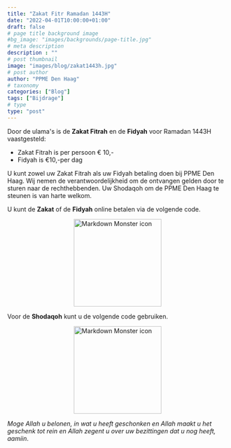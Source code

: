 ```yaml
---
title: "Zakat Fitr Ramadan 1443H"
date: "2022-04-01T10:00:00+01:00"
draft: false
# page title background image
#bg_image: "images/backgrounds/page-title.jpg"
# meta description
description : ""
# post thumbnail
image: "images/blog/zakat1443h.jpg"
# post author
author: "PPME Den Haag"
# taxonomy
categories: ["Blog"]
tags: ["Bijdrage"]
# type
type: "post"
---
```


Door de ulama's is de **Zakat Fitrah** en de **Fidyah** voor Ramadan 1443H vaastgesteld:

* Zakat Fitrah is per persoon € 10,-
* Fidyah is €10,-per dag

U kunt zowel uw Zakat Fitrah als uw Fidyah betaling doen bij PPME Den Haag. Wij nemen de verantwoordelijkheid om de ontvangen gelden
door te sturen naar de rechthebbenden. Uw Shodaqoh om de PPME Den Haag te steunen is van harte welkom.


U kunt de **Zakat** of de **Fidyah** online betalen via de volgende code.
</br>
<div style="display: flex;
justify-content: center;">
<img src="/images/blog/QRzakat.png"
     alt="Markdown Monster icon"
     style="width:200px;height:200px;" />
</div>

Voor de **Shodaqoh** kunt u de volgende code gebruiken.
</br>
<div style="display: flex;
justify-content: center;">
<img src="/images/blog/QRsodaqoh.png"
     alt="Markdown Monster icon"
     style="width:200px;height:200px;" />
</div>

*Moge Allah u belonen, in wat u heeft geschonken en Allah maakt u het geschenk tot rein en Allah
zegent u over uw bezittingen dat u nog heeft, aamiin*.